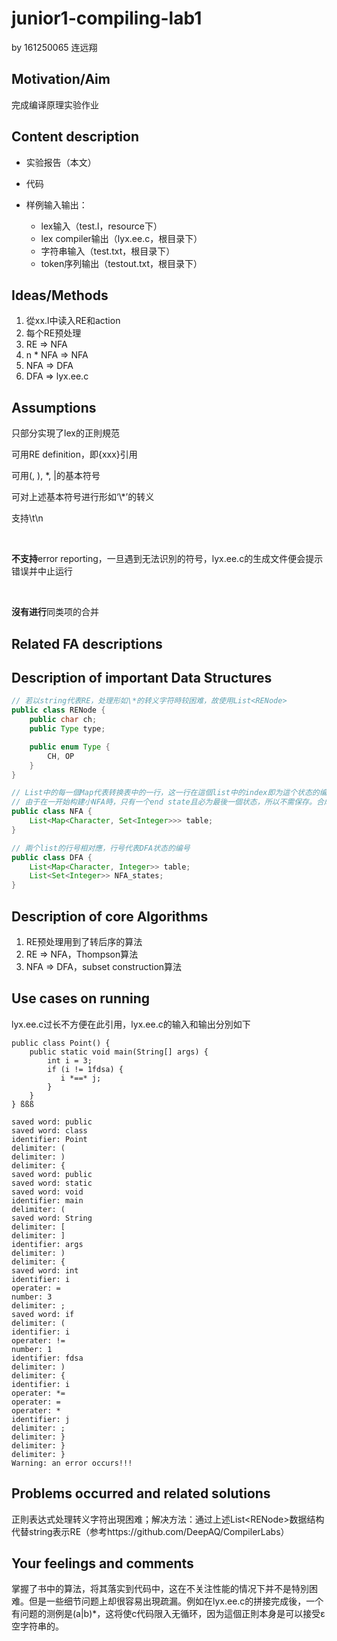 # junior1-compiling-lab1

by 161250065 连远翔



## Motivation/Aim

完成编译原理实验作业

## Content description

* 实验报告（本文）

* 代码

* 样例输入输出：
  * lex输入（test.l，resource下）
  * lex compiler输出（lyx.ee.c，根目录下）
  * 字符串输入（test.txt，根目录下）
  * token序列输出（testout.txt，根目录下）

## Ideas/Methods

1. 從xx.l中读入RE和action
2. 每个RE预处理
3. RE => NFA
4. n * NFA => NFA
5. NFA => DFA
6. DFA => lyx.ee.c

## Assumptions

只部分实現了lex的正則規范

可用RE definition，即{xxx}引用

可用(, ), *, |的基本符号

可对上述基本符号进行形如‘\\*’的转义

支持\t\n

<br>

**不支持**error reporting，一旦遇到无法识別的符号，lyx.ee.c的生成文件便会提示错误并中止运行

<br>

**沒有进行**同类项的合并

## Related FA descriptions



## Description of important Data Structures

```java
// 若以string代表RE，处理形如\*的转义字符時较困难，故使用List<RENode>
public class RENode {
    public char ch;
    public Type type;

    public enum Type {
        CH, OP
    }
}
```

```java
// List中的每一個Map代表转换表中的一行，这一行在這個list中的index即为這个状态的编号，char代表边，set(integer)代表通过这一边换到达的下一状态的行号
// 由于在一开始构建小NFA時，只有一个end state且必为最後一個状态，所以不需保存。合成的大NFA有多個end state，但由于整个程序只有一個大NFA，由main函数管理
public class NFA {
    List<Map<Character, Set<Integer>>> table;
}
```

```java
// 兩个list的行号相对應，行号代表DFA状态的编号
public class DFA {
    List<Map<Character, Integer>> table;
    List<Set<Integer>> NFA_states;
}
```

## Description of core Algorithms

1. RE预处理用到了转后序的算法
2. RE => NFA，Thompson算法
3. NFA => DFA，subset construction算法

## Use cases on running

lyx.ee.c过长不方便在此引用，lyx.ee.c的输入和输出分別如下

```
public class Point() {
    public static void main(String[] args) {
        int i = 3;
        if (i != 1fdsa) {
           i *==* j;
        }
    }
} ßßß
```

```
saved word: public
saved word: class
identifier: Point
delimiter: (
delimiter: )
delimiter: {
saved word: public
saved word: static
saved word: void
identifier: main
delimiter: (
saved word: String
delimiter: [
delimiter: ]
identifier: args
delimiter: )
delimiter: {
saved word: int
identifier: i
operater: =
number: 3
delimiter: ;
saved word: if
delimiter: (
identifier: i
operater: !=
number: 1
identifier: fdsa
delimiter: )
delimiter: {
identifier: i
operater: *=
operater: =
operater: *
identifier: j
delimiter: ;
delimiter: }
delimiter: }
delimiter: }
Warning: an error occurs!!!
```

## Problems occurred and related solutions

正則表达式处理转义字符出現困难；解决方法：通过上述List\<RENode\>数据结构代替string表示RE（参考https://github.com/DeepAQ/CompilerLabs）

## Your feelings and comments

掌握了书中的算法，将其落实到代码中，这在不关注性能的情况下并不是特別困难。但是一些细节问题上却很容易出現疏漏。例如在lyx.ee.c的拼接完成後，一个有问题的测例是(a|b)*，这将使c代码限入无循环，因为這個正則本身是可以接受ε空字符串的。
